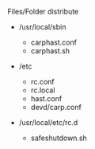 Files/Folder distribute

+ /usr/local/sbin
	+ carphast.conf
	+ carphast.sh

+ /etc
	+ rc.conf
	+ rc.local
	+ hast.conf
	+ devd/carp.conf

+ /usr/local/etc/rc.d
	+ safeshutdown.sh
